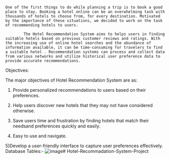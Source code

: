 

    One of the first things to do while planning a trip is to book a good place to stay. Booking a hotel online can be an overwhelming task with thousands of hotels to choose from, for every destination. Motivated by the importance of these situations, we decided to work on the task of recommending hotels to users.
    
            The Hotel Recommendation System aims to helps users in finding suitable hotels based on previous customer reviews and ratings. With the increasing use of online hotel searches and the abundance of information available, it can be time-consuming for travelers to find a suitable hotel . Recommendation systems can process and collect data from various networks and utilize historical user preference data to provide accurate recommendations.

Objectives:

The major objectives of Hotel Recommendation System are as:

1)	Provide personalized recommendations to users based on their preferences.

2)	Help users discover new hotels that they may not have considered otherwise.

3)	Save users time and frustration by finding hotels that match their needsand preferences quickly and easily.

4)	Easy to use and navigate.

5)Develop a user-friendly interface to capture user preferences effectively.
Database Tables:-
![image](https://github.com/user-attachments/assets/8069ee47-5f81-48c7-a92d-4321e0dfd5e6)# Hotel-Recommadation-System-Project


